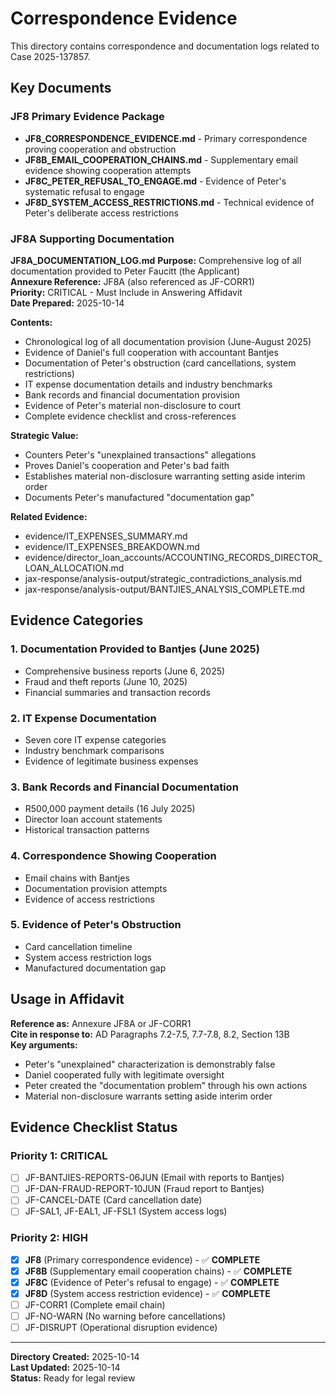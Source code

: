# Correspondence Evidence

This directory contains correspondence and documentation logs related to Case 2025-137857.

## Key Documents

### JF8 Primary Evidence Package
- **JF8_CORRESPONDENCE_EVIDENCE.md** - Primary correspondence proving cooperation and obstruction
- **JF8B_EMAIL_COOPERATION_CHAINS.md** - Supplementary email evidence showing cooperation attempts  
- **JF8C_PETER_REFUSAL_TO_ENGAGE.md** - Evidence of Peter's systematic refusal to engage
- **JF8D_SYSTEM_ACCESS_RESTRICTIONS.md** - Technical evidence of Peter's deliberate access restrictions

### JF8A Supporting Documentation
**JF8A_DOCUMENTATION_LOG.md**
**Purpose:** Comprehensive log of all documentation provided to Peter Faucitt (the Applicant)  
**Annexure Reference:** JF8A (also referenced as JF-CORR1)  
**Priority:** CRITICAL - Must Include in Answering Affidavit  
**Date Prepared:** 2025-10-14

**Contents:**
- Chronological log of all documentation provision (June-August 2025)
- Evidence of Daniel's full cooperation with accountant Bantjes
- Documentation of Peter's obstruction (card cancellations, system restrictions)
- IT expense documentation details and industry benchmarks
- Bank records and financial documentation provision
- Evidence of Peter's material non-disclosure to court
- Complete evidence checklist and cross-references

**Strategic Value:**
- Counters Peter's "unexplained transactions" allegations
- Proves Daniel's cooperation and Peter's bad faith
- Establishes material non-disclosure warranting setting aside interim order
- Documents Peter's manufactured "documentation gap"

**Related Evidence:**
- evidence/IT_EXPENSES_SUMMARY.md
- evidence/IT_EXPENSES_BREAKDOWN.md
- evidence/director_loan_accounts/ACCOUNTING_RECORDS_DIRECTOR_LOAN_ALLOCATION.md
- jax-response/analysis-output/strategic_contradictions_analysis.md
- jax-response/analysis-output/BANTJIES_ANALYSIS_COMPLETE.md

## Evidence Categories

### 1. Documentation Provided to Bantjes (June 2025)
- Comprehensive business reports (June 6, 2025)
- Fraud and theft reports (June 10, 2025)
- Financial summaries and transaction records

### 2. IT Expense Documentation
- Seven core IT expense categories
- Industry benchmark comparisons
- Evidence of legitimate business expenses

### 3. Bank Records and Financial Documentation
- R500,000 payment details (16 July 2025)
- Director loan account statements
- Historical transaction patterns

### 4. Correspondence Showing Cooperation
- Email chains with Bantjes
- Documentation provision attempts
- Evidence of access restrictions

### 5. Evidence of Peter's Obstruction
- Card cancellation timeline
- System access restriction logs
- Manufactured documentation gap

## Usage in Affidavit

**Reference as:** Annexure JF8A or JF-CORR1  
**Cite in response to:** AD Paragraphs 7.2-7.5, 7.7-7.8, 8.2, Section 13B  
**Key arguments:**
- Peter's "unexplained" characterization is demonstrably false
- Daniel cooperated fully with legitimate oversight
- Peter created the "documentation problem" through his own actions
- Material non-disclosure warrants setting aside interim order

## Evidence Checklist Status

### Priority 1: CRITICAL
- [ ] JF-BANTJIES-REPORTS-06JUN (Email with reports to Bantjes)
- [ ] JF-DAN-FRAUD-REPORT-10JUN (Fraud report to Bantjes)
- [ ] JF-CANCEL-DATE (Card cancellation date)
- [ ] JF-SAL1, JF-EAL1, JF-FSL1 (System access logs)

### Priority 2: HIGH  
- [x] **JF8** (Primary correspondence evidence) - ✅ **COMPLETE**
- [x] **JF8B** (Supplementary email cooperation chains) - ✅ **COMPLETE** 
- [x] **JF8C** (Evidence of Peter's refusal to engage) - ✅ **COMPLETE**
- [x] **JF8D** (System access restriction evidence) - ✅ **COMPLETE**
- [ ] JF-CORR1 (Complete email chain)
- [ ] JF-NO-WARN (No warning before cancellations)
- [ ] JF-DISRUPT (Operational disruption evidence)

---

**Directory Created:** 2025-10-14  
**Last Updated:** 2025-10-14  
**Status:** Ready for legal review
